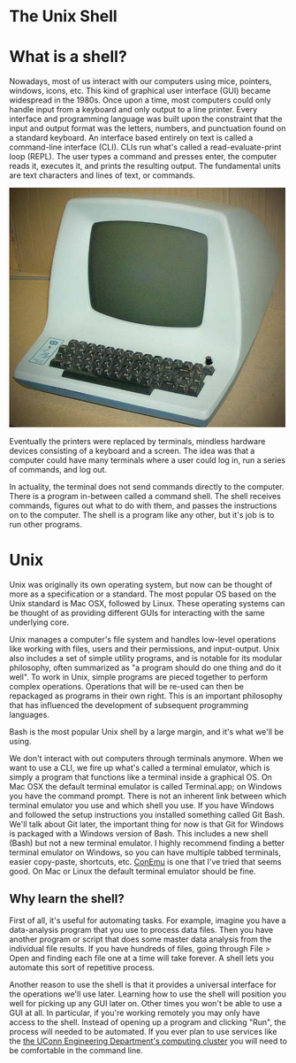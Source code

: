 The Unix Shell
===

# What is a shell?
Nowadays, most of us interact with our computers using mice, pointers, windows, icons, etc.
This kind of graphical user interface (GUI) became widespread in the 1980s.
Once upon a time, most computers could only handle input from a keyboard and only output to a line printer.
Every interface and programming language was built upon the constraint that the input and output format was the letters, numbers, and punctuation found on a standard keyboard.
An interface based entirely on text is called a command-line interface (CLI).
CLIs run what's called a read-evaluate-print loop (REPL).
The user types a command and presses enter, the computer reads it, executes it, and prints the resulting output.
The fundamental units are text characters and lines of text, or commands.

![A terminal](terminal.jpg)

Eventually the printers were replaced by terminals, mindless hardware devices consisting of a keyboard and a screen.
The idea was that a computer could have many terminals where a user could log in, run a series of commands, and log out.

In actuality, the terminal does not send commands directly to the computer.
There is a program in-between called a command shell.
The shell receives commands, figures out what to do with them, and passes the instructions on to the computer.
The shell is a program like any other, but it's job is to run other programs.

# Unix
Unix was originally its own operating system, but now can be thought of more as a specification or a standard.
The most popular OS based on the Unix standard is Mac OSX, followed by Linux.
These operating systems can be thought of as providing different GUIs for interacting with the same underlying core.

Unix manages a computer's file system and handles low-level operations like working with files, users and their permissions, and input-output.
Unix also includes a set of simple utility programs, and is notable for its modular philosophy, often summarized as "a program should do one thing and do it well".
To work in Unix, simple programs are pieced together to perform complex operations.
Operations that will be re-used can then be repackaged as programs in their own right.
This is an important philosophy that has influenced the development of subsequent programming languages.

Bash is the most popular Unix shell by a large margin, and it's what we'll be using.

We don't interact with out computers through terminals anymore.
When we want to use a CLI, we fire up what's called a terminal emulator, which is simply a program that functions like a terminal inside a graphical OS.
On Mac OSX the default terminal emulator is called Terminal.app; on Windows you have the command prompt.
There is not an inherent link between which terminal emulator you use and which shell you use.
If you have Windows and followed the setup instructions you installed something called Git Bash.
We'll talk about Git later, the important thing for now is that Git for Windows is packaged with a Windows version of Bash.
This includes a new shell (Bash) but not a new terminal emulator.
I highly recommend finding a better terminal emulator on Windows, so you can have multiple tabbed terminals, easier copy-paste, shortcuts, etc.
[ConEmu] is one that I've tried that seems good.
On Mac or Linux the default terminal emulator should be fine.

## Why learn the shell?
First of all, it's useful for automating tasks.
For example, imagine you have a data-analysis program that you use to process data files.
Then you have another program or script that does some master data analysis from the individual file results.
If you have hundreds of files, going through File > Open and finding each file one at a time will take forever.
A shell lets you automate this sort of repetitive process.

Another reason to use the shell is that it provides a universal interface for the operations we'll use later.
Learning how to use the shell will position you well for picking up any GUI later on.
Other times you won't be able to use a GUI at all.
In particular, if you're working remotely you may only have access to the shell.
Instead of opening up a program and clicking "Run", the process will needed to be automated.
If you ever plan to use services like the [the UConn Engineering Department's computing cluster][hpc] you will need to be comfortable in the command line.


[ConEmu]: https://code.google.com/p/conemu-maximus5/
[hpc]: http://becat.uconn.edu/hpc/

